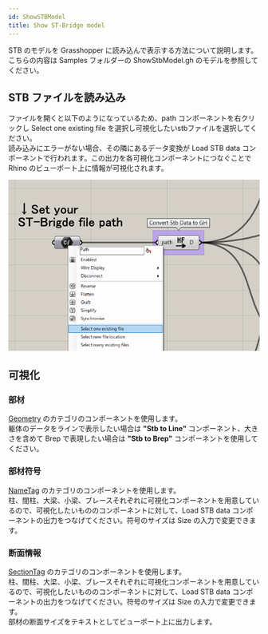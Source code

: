 ```yaml
---
id: ShowSTBModel
title: Show ST-Bridge model
---
```


STB のモデルを Grasshopper に読み込んで表示する方法について説明します。こちらの内容は Samples フォルダーの ShowStbModel.gh のモデルを参照してください。

## STB ファイルを読み込み

ファイルを開くと以下のようになっているため、path コンポーネントを右クリックし Select one existing file を選択し可視化したいstbファイルを選択してください。  
読み込みにエラーがない場合、その隣にあるデータ変換が Load STB data コンポーネントで行われます。この出力を各可視化コンポーネントにつなぐことで Rhino のビューポート上に情報が可視化されます。

![](../../images/ShowStbModel/input.png)

## 可視化

### 部材

[Geometry](../Component/Geometry) のカテゴリのコンポーネントを使用します。  
躯体のデータをラインで表示したい場合は **"Stb to Line"** コンポーネント、大きさを含めて Brep で表現したい場合は **"Stb to Brep"** コンポーネントを使用してください。

### 部材符号

[NameTag](../Component/NameTag) のカテゴリのコンポーネントを使用します。  
柱、間柱、大梁、小梁、ブレースそれぞれに可視化コンポーネントを用意しているので、可視化したいもののコンポーネントに対して、Load STB data コンポーネントの出力をつなげてください。符号のサイズは Size の入力で変更できます。

### 断面情報

[SectionTag](../Component/SectionTag) のカテゴリのコンポーネントを使用します。  
柱、間柱、大梁、小梁、ブレースそれぞれに可視化コンポーネントを用意しているので、可視化したいもののコンポーネントに対して、Load STB data コンポーネントの出力をつなげてください。符号のサイズは Size の入力で変更できます。  
部材の断面サイズをテキストとしてビューポート上に出力します。
